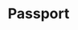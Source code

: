 ---
layout: resume
title: Passport
dates: January 2022 - September 2022
role: Software Engineer
order: 2
stack:
  - Built data-intensive React applications in an enterprise setting.
  - Developed microservices using AWS Lambda and Serverless Framework, including event-driven tasks.
  - Assisted with planning microservice architecture and data storage strategies.
---